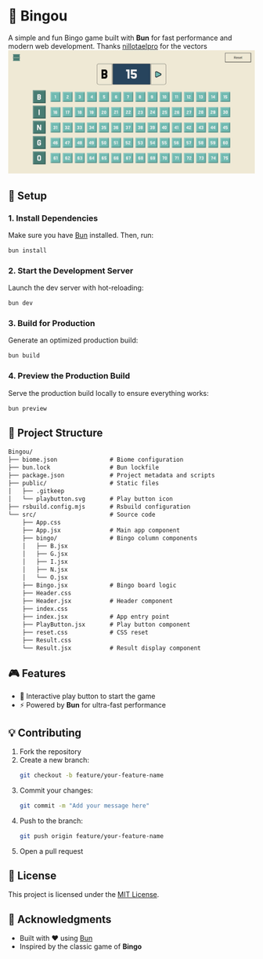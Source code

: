 # 🎯 **Bingou**

A simple and fun Bingo game built with **Bun** for fast performance and modern web development.
Thanks [nillotaelpro](https://github.com/nillotaelpro) for the vectors
![alt text](./public/image.png)
## 🚀 **Setup**

### 1. Install Dependencies
Make sure you have [Bun](https://bun.sh/) installed. Then, run:
```bash
bun install
```

### 2. Start the Development Server
Launch the dev server with hot-reloading:
```bash
bun dev
```

### 3. Build for Production
Generate an optimized production build:
```bash
bun build
```

### 4. Preview the Production Build
Serve the production build locally to ensure everything works:
```bash
bun preview
```

## 📂 **Project Structure**
```
Bingou/
├── biome.json               # Biome configuration
├── bun.lock                 # Bun lockfile
├── package.json             # Project metadata and scripts
├── public/                  # Static files
│   ├── .gitkeep
│   └── playbutton.svg       # Play button icon
├── rsbuild.config.mjs       # Rsbuild configuration
└── src/                     # Source code
    ├── App.css
    ├── App.jsx              # Main app component
    ├── bingo/               # Bingo column components
    │   ├── B.jsx
    │   ├── G.jsx
    │   ├── I.jsx
    │   ├── N.jsx
    │   └── O.jsx
    ├── Bingo.jsx            # Bingo board logic
    ├── Header.css
    ├── Header.jsx           # Header component
    ├── index.css
    ├── index.jsx            # App entry point
    ├── PlayButton.jsx       # Play button component
    ├── reset.css            # CSS reset
    ├── Result.css
    └── Result.jsx           # Result display component
```

## 🎮 **Features**
- 🎲 Interactive play button to start the game
- ⚡ Powered by **Bun** for ultra-fast performance


## 💡 **Contributing**
1. Fork the repository
2. Create a new branch:
   ```bash
   git checkout -b feature/your-feature-name
   ```
3. Commit your changes:
   ```bash
   git commit -m "Add your message here"
   ```
4. Push to the branch:
   ```bash
   git push origin feature/your-feature-name
   ```
5. Open a pull request


## 📜 **License**
This project is licensed under the [MIT License](./LICENSE).


## 🌟 **Acknowledgments**
- Built with ❤️ using [Bun](https://bun.sh/)
- Inspired by the classic game of **Bingo**
